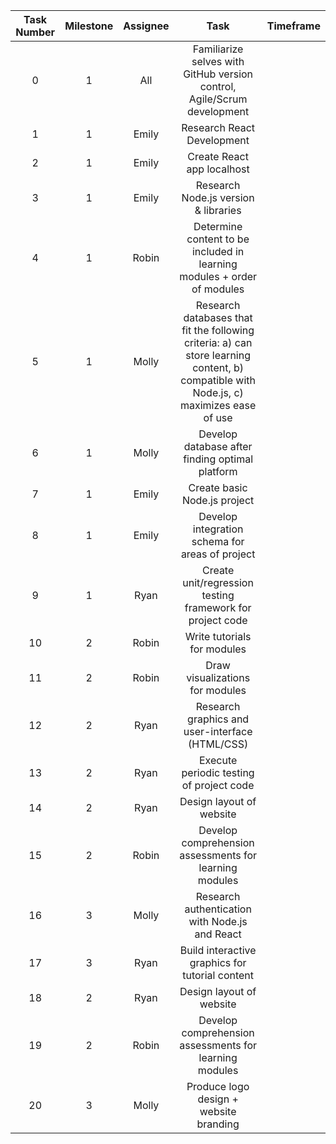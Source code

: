 **Task Number**|**Milestone**|**Assignee**|**Task**|**Timeframe**|
:-----:|:-----:|:-----:|:-----:|:-----:
0|1|All|Familiarize selves with GitHub version control, Agile/Scrum development
1|1|Emily|Research React Development
2|1|Emily|Create React app localhost
3|1|Emily|Research Node.js version & libraries
4|1|Robin|Determine content to be included in learning modules + order of modules
5|1|Molly|Research databases that fit the following criteria: a) can store learning content, b) compatible with Node.js, c) maximizes ease of use
6|1|Molly|Develop database after finding optimal platform
7|1|Emily|Create basic Node.js project
8|1|Emily|Develop integration schema for areas of project
9|1|Ryan|Create unit/regression testing framework for project code
10|2|Robin|Write tutorials for modules
11|2|Robin|Draw visualizations for modules
12|2|Ryan|Research graphics and user-interface (HTML/CSS)
13|2|Ryan|Execute periodic testing of project code
14|2|Ryan|Design layout of website
15|2|Robin|Develop comprehension assessments for learning modules
16|3|Molly|Research authentication with Node.js and React
17|3|Ryan|Build interactive graphics for tutorial content
18|2|Ryan|Design layout of website
19|2|Robin|Develop comprehension assessments for learning modules
20|3|Molly|Produce logo design + website branding
